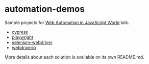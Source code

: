 # automation-demos

Sample projects for [Web Automation in JavaScript World](https://dev.bg/event/qa-web-automation-in-javascript-world/) talk.

- [cypress](cypress/README.md)
- [playwright](playwright/README.md)
- [selenium-webdriver](selenium-webdriver/README.md)
- [webdriverio](webdriverio/README.md)

More details about each solution is available on its own README.md.
